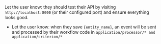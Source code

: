Let the user know: they should test their API by visiting `http://localhost:8000` (or their configured port) and ensure everything looks good.
- Let the user know: when they save `{entity_name}`, an event will be sent and processed by their workflow code in `application/processor/* and application/criterion/*`